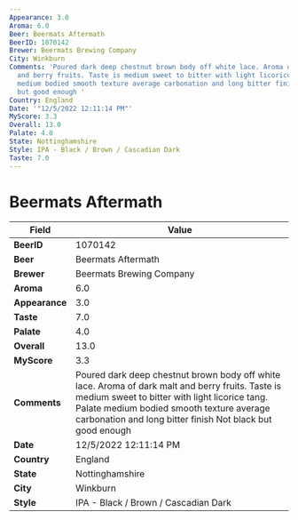 ```yaml
---
Appearance: 3.0
Aroma: 6.0
Beer: Beermats Aftermath
BeerID: 1070142
Brewer: Beermats Brewing Company
City: Winkburn
Comments: 'Poured dark deep chestnut brown body off white lace. Aroma of dark malt
  and berry fruits. Taste is medium sweet to bitter with light licorice tang. Palate
  medium bodied smooth texture average carbonation and long bitter finish  Not black
  but good enough '
Country: England
Date: '"12/5/2022 12:11:14 PM"'
MyScore: 3.3
Overall: 13.0
Palate: 4.0
State: Nottinghamshire
Style: IPA - Black / Brown / Cascadian Dark
Taste: 7.0
---
```


# Beermats Aftermath

| Field         | Value |
|---------------|-------|
| **BeerID** | 1070142 |
| **Beer** | Beermats Aftermath |
| **Brewer** | Beermats Brewing Company |
| **Aroma** | 6.0 |
| **Appearance** | 3.0 |
| **Taste** | 7.0 |
| **Palate** | 4.0 |
| **Overall** | 13.0 |
| **MyScore** | 3.3 |
| **Comments** | Poured dark deep chestnut brown body off white lace. Aroma of dark malt and berry fruits. Taste is medium sweet to bitter with light licorice tang. Palate medium bodied smooth texture average carbonation and long bitter finish  Not black but good enough  |
| **Date** | 12/5/2022 12:11:14 PM |
| **Country** | England |
| **State** | Nottinghamshire |
| **City** | Winkburn |
| **Style** | IPA - Black / Brown / Cascadian Dark |
